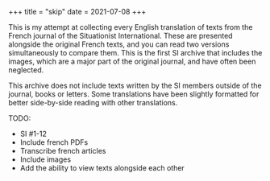+++
title = "skip"
date = 2021-07-08
+++

This is my attempt at collecting every English translation of texts from the French journal of the Situationist International. These are presented alongside the original French texts, and you can read two versions simultaneously to compare them. This is the first SI archive that includes the images, which are a major part of the original journal, and have often been neglected.

This archive does not include texts written by the SI members outside of the journal, books or letters. Some translations have been slightly formatted for better side-by-side reading with other translations.

TODO:
* SI #1-12
* Include french PDFs
* Transcribe french articles
* Include images
* Add the ability to view texts alongside each other